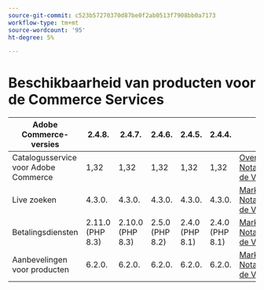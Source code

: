 ```yaml
---
source-git-commit: c523b57270370d87be0f2ab0513f7908bb0a7173
workflow-type: tm+mt
source-wordcount: '95'
ht-degree: 5%

---
```

# Beschikbaarheid van producten voor de Commerce Services


<table style="table-layout:auto">
  <thead>
    <tr>
      <th>Adobe Commerce-versies</th>
      <th>2.4.8.</th>
      <th>2.4.7.</th>
      <th>2.4.6.</th>
      <th>2.4.5.</th>
      <th>2.4.4.</th>
      <th></th>
    </tr>
  </thead>
  <tbody>
      <tr>
          <td>Catalogusservice voor Adobe Commerce</td>
          <td>1,32</td>
          <td>1,32</td>
          <td>1,32</td>
          <td>1,32</td>
          <td>1,32</td>
          <td>
              <a href="https://experienceleague.adobe.com/en/docs/commerce/catalog-service/guide-overview"> Overzicht </a><br/>
              <a href="https://experienceleague.adobe.com/en/docs/commerce/catalog-service/release-notes"> Nota's van de Versie </a><br/>
          </td>
      </tr>
      <tr>
          <td>Live zoeken</td>
          <td>4.3.0.</td>
          <td>4.3.0.</td>
          <td>4.3.0.</td>
          <td>4.3.0.</td>
          <td>4.3.0.</td>
          <td>
              <a href="https://commercemarketplace.adobe.com/magento-live-search.html"> Marketplace </a><br/>
              <a href="https://experienceleague.adobe.com/en/docs/commerce/live-search/release-notes"> Nota's van de Versie </a><br/>
          </td>
      </tr>
      <tr>
          <td>Betalingsdiensten</td>
          <td>2.11.0 (PHP 8.3)</td>
          <td>2.10.0 (PHP 8.3)</td>
          <td>2.5.0 (PHP 8.2)</td>
          <td>2.4.0 (PHP 8.1)</td>
          <td>2.4.0 (PHP 8.1)</td>
          <td>
              <a href="https://commercemarketplace.adobe.com/magento-payment-services.html"> Marketplace </a><br/>
              <a href="https://experienceleague.adobe.com/en/docs/commerce/payment-services/release-notes"> Nota's van de Versie </a><br/>
          </td>
      </tr>
      <tr>
          <td>Aanbevelingen voor producten</td>
          <td>6.2.0.</td>
          <td>6.2.0.</td>
          <td>6.2.0.</td>
          <td>6.2.0.</td>
          <td>6.2.0.</td>
          <td>
              <a href="https://commercemarketplace.adobe.com/magento-product-recommendations.html"> Marketplace </a><br/>
              <a href="https://experienceleague.adobe.com/en/docs/commerce/product-recommendations/release-notes"> Nota's van de Versie </a><br/>
          </td>
      </tr>
  </tbody>
</table>
